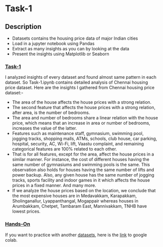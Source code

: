 # Task-1


## Description

- Datasets contains the housing price data of major Indian cities
- Load in a jupyter notebook using Pandas 
- Extract as many insights as you can by looking at the data 
- Present the insights using Matplotlib or Seaborn 


### [Task-1](/Data%20Science/Task-1/Task-1.ipynb)

I analyzed insights of every dataset and found almost same pattern in each dataset. So Task-1.ipynb contains detailed analysis of Chennai housing price dataset.
Here are the insights I gathered from Chennai housing price dataset:-

- The area of the house affects the house prices with a strong relation.
- The second feature that affects the house prices with a strong relation, after area, is the number of bedrooms.
- The area and number of bedrooms share a linear relation with the house price, which means that an increase in area or number of bedrooms, increases the value of the latter.
- Features such as maintenance staff, gymnasium, swimming pool, jogging tracks, shopping malls, ATMs, schools, club house, car parking, hospital, security, AC, Wi-Fi, lift, Vaastu complaint, and remaining categorical features are 100% related to each other.
- That is for all features, except for the area, affect the house prices in a similar manner. For instance, the cost of different houses having the same number of gymnasiums and swimming pools is the same. This observation also holds for houses having the same number of lifts and power backup. Also, any given house has the same number of jogging tracks, sports facility and indoor games in it which affects the house prices in a fixed manner. And many more.
- If we analyze the house prices based on the location, we conclude that the most expensive houses are in Medavakkam, Karapakkam, Sholinganallur, Lyappanthangal, Mogappair whereas houses in Arumbakkam, Chetpet, Tambaram East, Mannivakkam, TNHB have lowest prices.



### [Hands-On](/Data%20Science/Task-1/Hands-On.ipynb)

If you want to practice with another [datasets](/Data%20Science/Task-1/Datasets), here is the [link](https://colab.research.google.com/github/JayantUppal/Infinity/blob/master/Data%20Science/Task-1/Hands-On.ipynb) to google colab.
